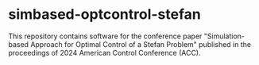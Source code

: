 # simbased-optcontrol-stefan
This repository contains software for the conference paper "Simulation-based Approach for Optimal Control of a Stefan Problem" published in the proceedings of 2024 American Control Conference (ACC).
